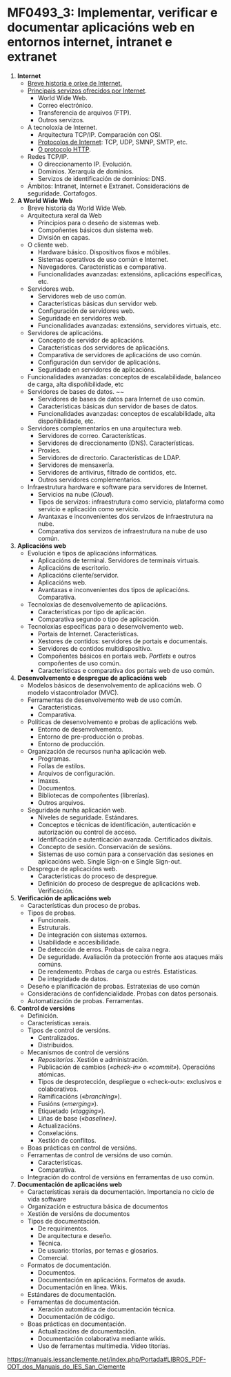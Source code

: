 # MF0493_3: Implementar, verificar e documentar aplicacións web en entornos internet, intranet e extranet

1. **Internet** 
   - [Breve historia e orixe de Internet.](https://www.internetsociety.org/es/internet/history-internet/brief-history-internet/)
   - [Principais servizos ofrecidos por Internet](http://www3.uji.es/~aramburu/j42/docs/teoria/tema1.pdf).
     - World Wide Web.
     - Correo electrónico.
     - Transferencia de arquivos (FTP).
     - Outros servizos.
   - A tecnoloxía de Internet.
     - Arquitectura TCP/IP. Comparación con OSI.
     - [Protocolos de Internet](https://es.wikipedia.org/wiki/Familia_de_protocolos_de_internet): TCP, UDP, SMNP, SMTP, etc.
     - [O protocolo HTTP](https://es.wikipedia.org/wiki/Protocolo_de_transferencia_de_hipertexto).
   - Redes TCP/IP.
     - O direccionamento IP. Evolución.
     - Dominios. Xerarquía de dominios.
     - Servizos de identificación de dominios: DNS.
   - Ámbitos: Intranet, Internet e Extranet. Consideracións de seguridade. Cortafogos. 
2. **A World Wide Web**
   - Breve historia da World Wide Web.
   - Arquitectura xeral da Web
     - Principios para o deseño de sistemas web.
     - Compoñentes básicos dun sistema web.
     - División en capas.
   - O cliente web.
     - Hardware básico. Dispositivos fixos e móbiles.
     - Sistemas operativos de uso común e Internet.
     - Navegadores. Características e comparativa.
     - Funcionalidades avanzadas: extensións, aplicacións específicas, etc.
   - Servidores web.
     - Servidores web de uso común.
     - Características básicas dun servidor web.
     - Configuración de servidores web.
     - Seguridade en servidores web.
     - Funcionalidades avanzadas: extensións, servidores virtuais, etc.
   - Servidores de aplicacións.
     - Concepto de servidor de aplicacións.
     - Características dos servidores de aplicacións.
     - Comparativa de servidores de aplicacións de uso común.
     - Configuración dun servidor de aplicacións.
     - Seguridade en servidores de aplicacións.
   - Funcionalidades avanzadas: conceptos de escalabilidade, balanceo de carga, alta dispoñibilidade, etc
   - Servidores de bases de datos. ~~
     - Servidores de bases de datos para Internet de uso común.
     - Características básicas dun servidor de bases de datos.
     - Funcionalidades avanzadas: conceptos de escalabilidade, alta dispoñibilidade, etc.
   - Servidores complementarios en una arquitectura web.
     - Servidores de correo. Características.
     - Servidores de direccionamento (DNS). Características.
     - Proxies.
     - Servidores de directorio. Características de LDAP.
     - Servidores de mensaxería.
     - Servidores de antivirus, filtrado de contidos, etc.
     - Outros servidores complementarios.
   - Infraestrutura hardware e software para servidores de Internet.
     - Servicios na nube (*Cloud*).
     - Tipos de servizos: infraestrutura como servicio, plataforma como servicio e aplicación como servicio.
     - Avantaxas e inconvenientes dos servizos de infraestrutura na nube.
     - Comparativa dos servizos de infraestrutura na nube de uso común. 
 3. **Aplicacións web**
    - Evolución e tipos de aplicacións informáticas.
      - Aplicacións de terminal. Servidores de terminais virtuais.
      - Aplicacións de escritorio.
      - Aplicacións cliente/servidor.
      - Aplicacións web.
      - Avantaxas e inconvenientes dos tipos de aplicacións. Comparativa.
    - Tecnoloxías de desenvolvemento de aplicacións.
      - Características por tipo de aplicación.
      - Comparativa segundo o tipo de aplicación.
    - Tecnoloxías específicas para o desenvolvemento web.
      - Portais de Internet. Características.
      - Xestores de contidos: servidores de portais e documentais.
      - Servidores de contidos multidispositivo.
      - Compoñentes básicos en portais web. *Portlets* e outros compoñentes de uso común.
      - Características e comparativa dos portais web de uso común.
 4. **Desenvolvemento e despregue de aplicacións web**
    - Modelos básicos de desenvolvemento de aplicacións web. O modelo vistacontrolador (MVC).
    - Ferramentas de desenvolvemento web de uso común.
      - Características.
      - Comparativa.
    - Políticas de desenvolvemento e probas de aplicacións web.
      - Entorno de desenvolvemento.
      - Entorno de pre-producción o probas.
      - Entorno de producción.
    - Organización de recursos nunha aplicación web.
      - Programas.
      - Follas de estilos.
      - Arquivos de configuración.
      - Imaxes.
      - Documentos.
      - Bibliotecas de compoñentes (librerías).
      - Outros arquivos.
    - Seguridade nunha aplicación web.
      - Niveles de seguridade. Estándares.
      - Conceptos e técnicas de identificación, autenticación e autorización ou control de acceso.
      - Identificación e autenticación avanzada. Certificados dixitais.
      - Concepto de sesión. Conservación de sesións.
      - Sistemas de uso común para a conservación das sesiones en aplicacións web. Single Sign-on e Single Sign-out.
    - Despregue de aplicacións web.
      - Características do proceso de despregue.
      - Definición do proceso de despregue de aplicacións web. Verificación. 
 5. **Verificación de aplicacións web**
    - Características dun proceso de probas.
    - Tipos de probas.
      - Funcionais.
      - Estruturais.
      - De integración con sistemas externos.
      - Usabilidade e accesibilidade.
      - De detección de erros. Probas de caixa negra.
      - De seguridade. Avaliación da protección fronte aos ataques máis comúns.
      - De rendemento. Probas de carga ou estrés. Estatísticas.
      - De integridade de datos.
    - Deseño e planificación de probas. Estratexias de uso común
    - Consideracións de confidencialidade. Probas con datos personais.
    - Automatización de probas. Ferramentas.
 6. **Control de versións**
    - Definición.
    - Características xerais.
    - Tipos de control de versións.
      - Centralizados.
      - Distribuídos.
    - Mecanismos de control de versións
      - *Repositorios*. Xestión e administración.
      - Publicación de cambios (*«check-in»* o *«commit»*). Operacións atómicas.
      - Tipos de desprotección, despliegue o «check-out»: exclusivos e colaborativos.
      - Ramificacións (*«branching»*).
      - Fusións (*«merging»*).
      - Etiquetado (*«tagging»*).
      - Liñas de base («*baseline»)*.
      - Actualizacións.
      - Conxelacións.
      - Xestión de conflitos.
    - Boas prácticas en control de versións.
    - Ferramentas de control de versións de uso común.
      - Características.
      - Comparativa.
    - Integración do control de versións en ferramentas de uso común.
 7. **Documentación de aplicacións web**
    - Características xerais da documentación. Importancia no ciclo de vida software
    - Organización e estructura básica de documentos
    - Xestión de versións de documentos
    - Tipos de documentación.
      - De requirimentos.
      - De arquitectura e deseño.
      - Técnica.
      - De usuario: titorías, por temas e glosarios.
      - Comercial.
    - Formatos de documentación.
      - Documentos.
      - Documentación en aplicacións. Formatos de axuda.
      - Documentación en línea. Wikis.
    - Estándares de documentación.
    - Ferramentas de documentación.
      - Xeración automática de documentación técnica.
      - Documentación de código.
    - Boas prácticas en documentación.
      - Actualizacións de documentación.
      - Documentación colaborativa mediante wikis.
      - Uso de ferramentas multimedia. Vídeo titorías.







https://manuais.iessanclemente.net/index.php/Portada#LIBROS_PDF-ODT_dos_Manuais_do_IES_San_Clemente

